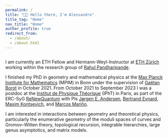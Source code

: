 ```yaml
---
permalink: /
title: "👋🏻 Hello there, I'm Alessandro"
title_tag: "Home"
nav_title: "Home"
author_profile: true
redirect_from: 
  - /about/
  - /about.html
---
```


<div style="margin-top: 2em;"></div>

I am currently an ETH Fellow and Hermann-Weyl-Instructor at [ETH Zürich](https://math.ethz.ch/) working within the research group of [Rahul Pandharipande](https://people.math.ethz.ch/~rahul/). 

I finished my PhD in geometry and mathematical physics at the [Max Planck Institute for Mathematics](https://www.mpim-bonn.mpg.de/) (MPIM) in Bonn under the supervision of [Gaëtan Borot](https://www.mathematik.hu-berlin.de/de/forschung/forschungsgebiete/mathematische-physik/borot-mp-homepage) in October 2021. From October 2021 to September 2023 I was a postdoc at the [Institut de Physique Théorique](https://www.ipht.fr/en/index.php) (IPhT) in Paris, as part of the ERC-SyG [ReNewQuantum](https://renewquantum.eu) with PIs [Jørgen E. Andersen](https://portal.findresearcher.sdu.dk/en/persons/jea), [Bertrand Eynard](http://bertrand.eynard.free.fr/index.html), [Maxim Kontsevich](https://www.ihes.fr/~maxim), and [Marcos Mariño](https://www.marcosmarino.net/).

I am interested in interactions between geometry and theoretical physics, particularly the enumerative geometry of the moduli spaces of curves and Gromov–Witten theory, topological recursion, integrable hierarchies, large genus asymptotics, and matrix models.